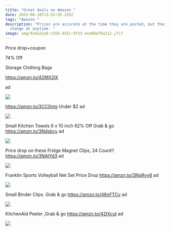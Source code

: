 ```yaml
---
title: "Great deals on Amazon "
date: 2023-06-18T13:52:55.335Z
tags: "Amazon "
description: "Prices are accurate at the time they are posted, but they may
  change at anytime. "
image: img/91da22a8-c554-455c-9f23-eee96ef6a212.jfif
---
```





Price drop+coupon

74% Off

Storage Clothing Bags

https://amzn.to/42MX2lX

ad

![](https://m.media-amazon.com/images/I/81e5yu+QnoL._AC_SL1500_.jpg)

https://amzn.to/3CC0ntg Under $2 ad



![](https://m.media-amazon.com/images/I/61IiEC70rHL._SL1500_.jpg)

Small Kitchen Towels 6 x 10 inch 62% Off Grab & go https://amzn.to/3Ndsbcy ad

![](https://m.media-amazon.com/images/I/810eh6n899L._AC_SL1500_.jpg)

Price drop on these Fridge Magnet Clips, 24 Count!! https://amzn.to/3NAtYd3 ad

![](https://m.media-amazon.com/images/I/71Q+gECaOxL._AC_SL1500_.jpg)

Franklin Sports Volleyball Net Set Price Drop https://amzn.to/3NgRvy8 ad

![](https://m.media-amazon.com/images/I/A1p9OMarMLL._AC_SL1500_.jpg)

Small Binder Clips. Grab & go https://amzn.to/46nFTCv ad

![](https://m.media-amazon.com/images/I/81F8KULzsCL._SL1500_.jpg)

KitchenAid Peeler ,Grab & go https://amzn.to/42IXcut ad



![](https://m.media-amazon.com/images/I/81MMrs0oK2L._AC_SL1500_.jpg)

<!--EndFragment-->